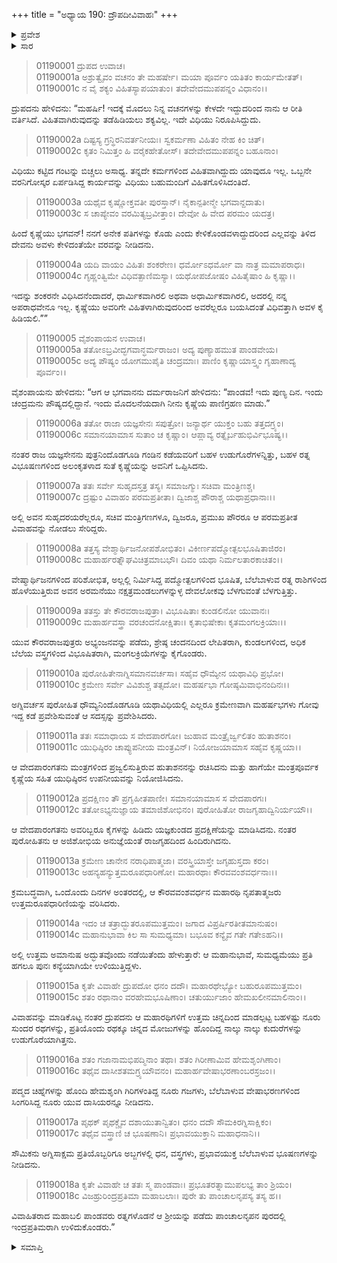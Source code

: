 +++
title = "ಅಧ್ಯಾಯ 190: ದ್ರೌಪದೀವಿವಾಹಃ"
+++

<details><summary>ಪ್ರವೇಶ</summary>


।।   ಓಂ ಓಂ ನಮೋ ನಾರಾಯಣಾಯ।।   ಶ್ರೀ ವೇದವ್ಯಾಸಾಯ ನಮಃ ।।

ಶ್ರೀ ಕೃಷ್ಣದ್ವೈಪಾಯನ ವೇದವ್ಯಾಸ ವಿರಚಿತ  

**ಶ್ರೀ ಮಹಾಭಾರತ**

**ಆದಿ ಪರ್ವ**

**ವೈವಾಹಿಕ ಪರ್ವ**

**ಅಧ್ಯಾಯ 190**

</details>


<details><summary>ಸಾರ</summary>

ವ್ಯಾಸನಿತ್ತ ವಿವರಗಳನ್ನು ಕೇಳಿ ವಿಧಿವಿಹಿತವಾಗಿರುವುದನ್ನು ತಪ್ಪಿಸಲು ಸಾಧ್ಯವಿಲ್ಲವೆಂದು ಐವರೂ ಪಾಂಡವರೊಂದಿಗೆ ದ್ರೌಪದಿಯ ವಿವಾಹಕ್ಕೆ ದ್ರುಪದನು ಒಪ್ಪಿಕೊಳ್ಳುವುದು (1-4). ಒಂದೊಂದು ದಿನದ ಅಂತರದಲ್ಲಿ ಒಬ್ಬೊಬ್ಬರಾಗಿ ಐವರು ಪಾಂಡವರೊಂದಿಗೆ ದ್ರೌಪದಿಯ ವಿವಾಹ, ಪ್ರತಿ ಹಗಲು ಅವಳು ಪುನಃ ಕನ್ಯೆಯಾಗಿಯೇ ಉಳಿಯುವುದು (5-14). ಅಳಿಯಂದಿರಿಗೆ ದ್ರುಪದನು ಉಡುಗೊರೆಗಳನ್ನಿತ್ತುದು (15-18).

</details>


> 01190001 ದ್ರುಪದ ಉವಾಚ।   
01190001a ಅಶ್ರುತ್ವೈವಂ ವಚನಂ ತೇ ಮಹರ್ಷೇ।
	ಮಯಾ ಪೂರ್ವಂ ಯತಿತಂ ಕಾರ್ಯಮೇತತ್।   
> 01190001c ನ ವೈ ಶಕ್ಯಂ ವಿಹಿತಸ್ಯಾಪಯಾತುಂ।
	ತದೇವೇದಮುಪಪನ್ನಂ ವಿಧಾನಂ।।  

ದ್ರುಪದನು ಹೇಳಿದನು: “ಮಹರ್ಷಿ! ಇದಕ್ಕೆ ಮೊದಲು ನಿನ್ನ ವಚನಗಳನ್ನು ಕೇಳದೇ ಇದ್ದುದರಿಂದ ನಾನು ಆ ರೀತಿ ವರ್ತಿಸಿದೆ. ವಿಹಿತವಾಗಿರುವುದನ್ನು ತಡೆಹಿಡಿಯಲು ಶಕ್ಯವಿಲ್ಲ. ಇದೇ ವಿಧಿಯು ನಿರೂಪಿಸಿದ್ದುದು.

> 01190002a ದಿಷ್ಟಸ್ಯ ಗ್ರನ್ಥಿರನಿವರ್ತನೀಯಃ।
	ಸ್ವಕರ್ಮಣಾ ವಿಹಿತಂ ನೇಹ ಕಿಂ ಚಿತ್।  
> 01190002c ಕೃತಂ ನಿಮಿತ್ತಂ ಹಿ ವರೈಕಹೇತೋಸ್।
	ತದೇವೇದಮುಪಪನ್ನಂ ಬಹೂನಾಂ।  

ವಿಧಿಯು ಕಟ್ಟಿದ ಗಂಟನ್ನು ಬಿಚ್ಚಲು ಅಸಾಧ್ಯ. ತನ್ನದೇ ಕರ್ಮಗಳಿಂದ ವಿಹಿತವಾಗಿದ್ದುದು ಯಾವುದೂ ಇಲ್ಲ. ಒಬ್ಬನೇ ವರನಿಗೋಸ್ಕರ ಏರ್ಪಡಿಸಿದ್ದ ಕಾರ್ಯವನ್ನು ವಿಧಿಯು ಬಹುಮಂದಿಗೆ ವಿಹಿತಗೊಳಿಸಿದಂತಿದೆ.

> 01190003a ಯಥೈವ ಕೃಷ್ಣೋಕ್ತವತೀ ಪುರಸ್ತಾನ್।
	ನೈಕಾನ್ಪತೀನ್ಮೇ ಭಗವಾನ್ದದಾತು।  
> 01190003c ಸ ಚಾಪ್ಯೇವಂ ವರಮಿತ್ಯಬ್ರವೀತ್ತಾಂ।
	ದೇವೋ ಹಿ ವೇದ ಪರಮಂ ಯದತ್ರ।  

ಹಿಂದೆ ಕೃಷ್ಣೆಯು ಭಗವನ್! ನನಗೆ ಅನೇಕ ಪತಿಗಳನ್ನು ಕೊಡು ಎಂದು ಕೇಳಿಕೊಂಡವಳಾದ್ದುದರಿಂದ ಎಲ್ಲವನ್ನು ತಿಳಿದ ದೇವನು ಅವಳು ಕೇಳಿದಂತೆಯೇ ವರವನ್ನು ನೀಡಿದನು.

> 01190004a ಯದಿ ವಾಯಂ ವಿಹಿತಃ ಶಂಕರೇಣ।
	ಧರ್ಮೋಽಧರ್ಮೋ ವಾ ನಾತ್ರ ಮಮಾಪರಾಧಃ।  
> 01190004c ಗೃಹ್ಣಂತ್ವಿಮೇ ವಿಧಿವತ್ಪಾಣಿಮಸ್ಯಾ।
	ಯಥೋಪಜೋಷಂ ವಿಹಿತೈಷಾಂ ಹಿ ಕೃಷ್ಣಾ।।  

ಇದನ್ನು ಶಂಕರನೇ ವಿಧಿಸಿದನೆಂದಾದರೆ, ಧಾರ್ಮಿಕವಾಗಿರಲಿ ಅಥವಾ ಅಧಾರ್ಮಿಕವಾಗಿರಲಿ, ಅದರಲ್ಲಿ ನನ್ನ ಅಪರಾಧವೇನೂ ಇಲ್ಲ. ಕೃಷ್ಣೆಯು ಅವರಿಗೇ ವಿಹಿತಳಾಗಿರುವುದರಿಂದ ಅವರೆಲ್ಲರೂ ಬಯಸಿದಂತೆ ವಿಧಿವತ್ತಾಗಿ ಅವಳ ಕೈ ಹಿಡಿಯಲಿ.””

> 01190005 ವೈಶಂಪಾಯನ ಉವಾಚ।  
01190005a ತತೋಽಬ್ರವೀದ್ಭಗವಾನ್ಧರ್ಮರಾಜಂ।
	ಅದ್ಯ ಪುಣ್ಯಾಹಮುತ ಪಾಂಡವೇಯ।  
> 01190005c ಅದ್ಯ ಪೌಷ್ಯಂ ಯೋಗಮುಪೈತಿ ಚಂದ್ರಮಾಃ।
	ಪಾಣಿಂ ಕೃಷ್ಣಾಯಾಸ್ತ್ವಂ ಗೃಹಾಣಾದ್ಯ ಪೂರ್ವಂ।।  

ವೈಶಂಪಾಯನು ಹೇಳಿದನು: “ಆಗ ಆ ಭಗವಾನನು ದರ್ಮರಾಜನಿಗೆ ಹೇಳಿದನು: “ಪಾಂಡವ! ಇದು ಪುಣ್ಯ ದಿನ. ಇಂದು ಚಂದ್ರಮನು ಪೌಷ್ಯದಲ್ಲಿದ್ದಾನೆ. ಇಂದು ಮೊದಲನೆಯದಾಗಿ ನೀನು ಕೃಷ್ಣೆಯ ಪಾಣಿಗ್ರಹಣ ಮಾಡು.”

> 01190006a ತತೋ ರಾಜಾ ಯಜ್ಞಸೇನಃ ಸಪುತ್ರೋ।
	ಜನ್ಯಾರ್ಥ ಯುಕ್ತಂ ಬಹು ತತ್ತದಗ್ರ್ಯಂ।  
> 01190006c ಸಮಾನಯಾಮಾಸ ಸುತಾಂ ಚ ಕೃಷ್ಣಾಂ।
	ಆಪ್ಲಾವ್ಯ ರತ್ನೈರ್ಬಹುಭಿರ್ವಿಭೂಷ್ಯ।।  

ನಂತರ ರಾಜ ಯಜ್ಞಸೇನನು ಪುತ್ರನಿಂದೊಡಗೂಡಿ ಗಂಡಿನ ಕಡೆಯವರಿಗೆ ಬಹಳ ಉಡುಗೊರೆಗಳನ್ನಿತ್ತು, ಬಹಳ ರತ್ನ ವಿಭೂಷಣಗಳಿಂದ ಅಲಂಕೃತಳಾದ ಸುತೆ ಕೃಷ್ಣೆಯನ್ನು ಅವನಿಗೆ ಒಪ್ಪಿಸಿದನು.

> 01190007a ತತಃ ಸರ್ವೇ ಸುಹೃದಸ್ತತ್ರ ತಸ್ಯ।
	ಸಮಾಜಗ್ಮುಃ ಸಚಿವಾ ಮಂತ್ರಿಣಶ್ಚ।  
> 01190007c ದ್ರಷ್ಟುಂ ವಿವಾಹಂ ಪರಮಪ್ರತೀತಾ।
	ದ್ವಿಜಾಶ್ಚ ಪೌರಾಶ್ಚ ಯಥಾಪ್ರಧಾನಾಃ।।  

ಅಲ್ಲಿ ಅವನ ಸುಹೃದರಯರೆಲ್ಲರೂ, ಸಚಿವ ಮಂತ್ರಿಗಣಗಳೂ, ದ್ವಿಜರೂ, ಪ್ರಮುಖ ಪೌರರೂ ಆ ಪರಮಪ್ರತೀತ ವಿವಾಹವನ್ನು ನೋಡಲು ಸೇರಿದ್ದರು.

> 01190008a ತತ್ತಸ್ಯ ವೇಶ್ಮಾರ್ಥಿಜನೋಪಶೋಭಿತಂ।
	ವಿಕೀರ್ಣಪದ್ಮೋತ್ಪಲಭೂಷಿತಾಜಿರಂ।   
> 01190008c ಮಹಾರ್ಹರತ್ನೌಘವಿಚಿತ್ರಮಾಬಭೌ।
	ದಿವಂ ಯಥಾ ನಿರ್ಮಲತಾರಕಾಚಿತಂ।।  

ವೇಷ್ಮಾರ್ಥಿಜನಗಳಿಂದ ಪರಿಶೋಭಿತ, ಅಲ್ಲಲ್ಲಿ ನಿರ್ಮಿಸಿದ್ದ ಪದ್ಮೋತ್ಪಲಗಳಿಂದ ಭೂಷಿತ, ಬೆಲೆಬಾಳುವ ರತ್ನ ರಾಶಿಗಳಿಂದ ಹೊಳೆಯುತ್ತಿರುವ ಅವನ ಅರಮನೆಯು ನಕ್ಷತ್ರಮಂಡಲುಗಳನ್ನುಳ್ಳ ದೇವಲೋಕವು ಬೆಳಗುವಂತೆ ಬೆಳಗುತ್ತಿತ್ತು.

> 01190009a ತತಸ್ತು ತೇ ಕೌರವರಾಜಪುತ್ರಾ।
	ವಿಭೂಷಿತಾಃ ಕುಂಡಲಿನೋ ಯುವಾನಃ।  
> 01190009c ಮಹಾರ್ಹವಸ್ತ್ರಾ ವರಚಂದನೋಕ್ಷಿತಾಃ।
	ಕೃತಾಭಿಷೇಕಾಃ ಕೃತಮಂಗಲಕ್ರಿಯಾಃ।।  

ಯುವ ಕೌರವರಾಜಪುತ್ರರು ಅಭ್ಯಂಜನವನ್ನು ಪಡೆದು, ಶ್ರೇಷ್ಠ ಚಂದನದಿಂದ ಲೇಪಿತರಾಗಿ, ಕುಂಡಲಗಳಿಂದ, ಅಧಿಕ ಬೆಲೆಯ ವಸ್ತ್ರಗಳಿಂದ ವಿಭೂಷಿತರಾಗಿ, ಮಂಗಲಕ್ರಿಯೆಗಳನ್ನು ಕೈಗೊಂಡರು.

> 01190010a ಪುರೋಹಿತೇನಾಗ್ನಿಸಮಾನವರ್ಚಸಾ।
	ಸಹೈವ ಧೌಮ್ಯೇನ ಯಥಾವಿಧಿ ಪ್ರಭೋ।  
> 01190010c ಕ್ರಮೇಣ ಸರ್ವೇ ವಿವಿಶುಶ್ಚ ತತ್ಸದೋ।
	ಮಹರ್ಷಭಾ ಗೋಷ್ಠಮಿವಾಭಿನಂದಿನಃ।।  

ಅಗ್ನಿವರ್ಚಸ ಪುರೋಹಿತ ಧೌಮ್ಯನಿಂದೊಡಗೂಡಿ ಯಥಾವಿಧಿಯಲ್ಲಿ ಎಲ್ಲರೂ ಕ್ರಮೇಣವಾಗಿ ಮಹರ್ಷಭಗಳು ಗೋವು ಇದ್ದ ಕಡೆ ಪ್ರವೇಶಿಸುವಂತೆ ಆ ಸದಸ್ಸನ್ನು ಪ್ರವೇಶಿಸಿದರು.

> 01190011a ತತಃ ಸಮಾಧಾಯ ಸ ವೇದಪಾರಗೋ।
	ಜುಹಾವ ಮಂತ್ರೈರ್ಜ್ವಲಿತಂ ಹುತಾಶನಂ।  
> 01190011c ಯುಧಿಷ್ಠಿರಂ ಚಾಪ್ಯುಪನೀಯ ಮಂತ್ರವಿನ್।
	ನಿಯೋಜಯಾಮಾಸ ಸಹೈವ ಕೃಷ್ಣಯಾ।।  

ಆ ವೇದಪಾರಂಗತನು ಮಂತ್ರಗಳಿಂದ ಪ್ರಜ್ವಲಿಸುತ್ತಿರುವ ಹುತಾಶನನನ್ನು ರಚಿಸಿದನು ಮತ್ತು ಹಾಗೆಯೇ ಮಂತ್ರಪೂರ್ವಕ ಕೃಷ್ಣೆಯ ಸಹಿತ ಯುಧಿಷ್ಠಿರನ ಉಪನೀಯವನ್ನು ನಿಯೋಜಿಸಿದನು.

> 01190012a ಪ್ರದಕ್ಷಿಣಂ ತೌ ಪ್ರಗೃಹೀತಪಾಣೀ।
	ಸಮಾನಯಾಮಾಸ ಸ ವೇದಪಾರಗಃ।   
> 01190012c ತತೋಽಭ್ಯನುಜ್ಞಾಯ ತಮಾಜಿಶೋಭಿನಂ।
	ಪುರೋಹಿತೋ ರಾಜಗೃಹಾದ್ವಿನಿರ್ಯಯೌ।।   

ಆ ವೇದಪಾರಂಗತನು ಅವರಿಬ್ಬರೂ ಕೈಗಳನ್ನು ಹಿಡಿದು ಯಜ್ಞಕುಂಡದ ಪ್ರದಕ್ಷಿಣೆಯನ್ನು ಮಾಡಿಸಿದನು. ನಂತರ ಪುರೋಹಿತನು ಆ ಅಜಿಶೋಭಿಯ ಅನುಜ್ಞೆಯಂತೆ ರಾಜಗೃಹದಿಂದ ಹಿಂದಿರುಗಿದನು.

> 01190013a ಕ್ರಮೇಣ ಚಾನೇನ ನರಾಧಿಪಾತ್ಮಜಾ।
	ವರಸ್ತ್ರಿಯಾಸ್ತೇ ಜಗೃಹುಸ್ತದಾ ಕರಂ।  
> 01190013c ಅಹನ್ಯಹನ್ಯುತ್ತಮರೂಪಧಾರಿಣೋ।
	ಮಹಾರಥಾಃ ಕೌರವವಂಶವರ್ಧನಾಃ।।  

ಕ್ರಮಬದ್ಧವಾಗಿ, ಒಂದೊಂದು ದಿನಗಳ ಅಂತರದಲ್ಲಿ, ಆ ಕೌರವವಂಶವರ್ಧನ ಮಹಾರಥಿ ನೃಪತಾತ್ಮಜರು ಉತ್ತಮರೂಪಧಾರಿಣಿಯನ್ನು ವರಿಸಿದರು.

> 01190014a ಇದಂ ಚ ತತ್ರಾದ್ಭುತರೂಪಮುತ್ತಮಂ।
	ಜಗಾದ ವಿಪ್ರರ್ಷಿರತೀತಮಾನುಷಂ।  
> 01190014c ಮಹಾನುಭಾವಾ ಕಿಲ ಸಾ ಸುಮಧ್ಯಮಾ।
	ಬಭೂವ ಕನ್ಯೈವ ಗತೇ ಗತೇಽಹನಿ।।  

ಅಲ್ಲಿ ಉತ್ತಮ ಅಮಾನುಷ ಅದ್ಭುತವೊಂದು ನಡೆಯಿತೆಂದು ಹೇಳುತ್ತಾರೆ: ಆ ಮಹಾನುಭಾವೆ, ಸುಮಧ್ಯಮೆಯು ಪ್ರತಿ ಹಗಲೂ ಪುನಃ ಕನ್ಯೆಯಾಗಿಯೇ ಉಳಿಯುತ್ತಿದ್ದಳು.

> 01190015a ಕೃತೇ ವಿವಾಹೇ ದ್ರುಪದೋ ಧನಂ ದದೌ।
	ಮಹಾರಥೇಭ್ಯೋ ಬಹುರೂಪಮುತ್ತಮಂ।  
> 01190015c ಶತಂ ರಥಾನಾಂ ವರಹೇಮಭೂಷಿಣಾಂ।
	ಚತುರ್ಯುಜಾಂ ಹೇಮಖಲೀನಮಾಲಿನಾಂ।।  

ವಿವಾಹವನ್ನು ಮಾಡಿಕೊಟ್ಟ ನಂತರ ದ್ರುಪದನು ಆ ಮಹಾರಥಿಗಳಿಗೆ ಉತ್ತಮ ಚಿನ್ನದಿಂದ ಮಾಡಲ್ಪಟ್ಟ ಬಹಳಷ್ಟು ನೂರು ಸುಂದರ ರಥಗಳನ್ನು, ಪ್ರತಿಯೊಂದು ರಥಕ್ಕೂ ಚಿನ್ನದ ಮೋಜುಗಳನ್ನು ಹೊಂದಿದ್ದ ನಾಲ್ಕು ನಾಲ್ಕು ಕುದುರೆಗಳನ್ನು ಉಡುಗೊರೆಯಾಗಿತ್ತನು.

> 01190016a ಶತಂ ಗಜಾನಾಮಭಿಪದ್ಮಿನಾಂ ತಥಾ।
	ಶತಂ ಗಿರೀಣಾಮಿವ ಹೇಮಶೃಂಗಿಣಾಂ।  
> 01190016c ತಥೈವ ದಾಸೀಶತಮಗ್ರ್ಯಯೌವನಂ।
	ಮಹಾರ್ಹವೇಷಾಭರಣಾಂಬರಸ್ರಜಂ।।  

ಪದ್ಮದ ಚಿಹ್ನೆಗಳನ್ನು ಹೊಂದಿ ಹೇಮಶೃಂಗಿ ಗಿರಿಗಳಂತಿದ್ದ ನೂರು ಗಜಗಳು, ಬೆಲೆಬಾಳುವ ವೇಷಾಭರಣಗಳಿಂದ ಸಿಂಗರಿಸಿದ್ದ ನೂರು ಯುವ ದಾಸಿಯರನ್ನೂ ನೀಡಿದನು.

> 01190017a ಪೃಥಕ್ ಪೃಥಕ್ಚೈವ ದಶಾಯುತಾನ್ವಿತಂ।
	ಧನಂ ದದೌ ಸೌಮಕಿರಗ್ನಿಸಾಕ್ಷಿಕಂ।  
> 01190017c ತಥೈವ ವಸ್ತ್ರಾಣಿ ಚ ಭೂಷಣಾನಿ।
	ಪ್ರಭಾವಯುಕ್ತಾನಿ ಮಹಾಧನಾನಿ।।  

ಸೌಮಿಕನು ಅಗ್ನಿಸಾಕ್ಷಮ ಪ್ರತಿಯೊಬ್ಬರಿಗೂ ಅಬ್ಜಗಳಲ್ಲಿ ಧನ, ವಸ್ತ್ರಗಳು, ಪ್ರಭಾವಯುಕ್ತ ಬೆಲೆಬಾಳುವ ಭೂಷಣಗಳನ್ನು ನೀಡಿದನು.

> 01190018a ಕೃತೇ ವಿವಾಹೇ ಚ ತತಃ ಸ್ಮ ಪಾಂಡವಾಃ।
	ಪ್ರಭೂತರತ್ನಾಮುಪಲಭ್ಯ ತಾಂ ಶ್ರಿಯಂ।  
> 01190018c ವಿಜಹ್ರುರಿಂದ್ರಪ್ರತಿಮಾ ಮಹಾಬಲಾಃ।
	ಪುರೇ ತು ಪಾಂಚಾಲನೃಪಸ್ಯ ತಸ್ಯ ಹ।।  

ವಿವಾಹಿತರಾದ ಮಹಾಬಲಿ ಪಾಂಡವರು ರತ್ನಗಳೊಡನೆ ಆ ಶ್ರೀಯನ್ನು ಪಡೆದು ಪಾಂಚಾಲನೃಪನ ಪುರದಲ್ಲಿ ಇಂದ್ರಪ್ರತಿಮರಾಗಿ ಉಳಿದುಕೊಂಡರು.”


<details><summary>ಸಮಾಪ್ತಿ</summary>



ಇತಿ ಶ್ರೀ ಮಹಾಭಾರತೇ ಆದಿಪರ್ವಣಿ ವೈವಾಹಿಕಪರ್ವಣಿ ದ್ರೌಪದೀವಿವಾಹೇ ನವತ್ಯಧಿಕಶತತಮೋಽಧ್ಯಾಯ:।।  
ಇದು ಶ್ರೀ ಮಹಾಭಾರತದಲ್ಲಿ ಆದಿಪರ್ವದಲ್ಲಿ ವೈವಾಹಿಕಪರ್ವದಲ್ಲಿ ದ್ರೌಪದೀವಿವಾಹದಲ್ಲಿ ನೂರಾತೊಂಭತ್ತನೆಯ ಅಧ್ಯಾಯವು.



</details>

